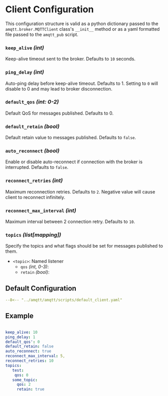 # Client Configuration

This configuration structure is valid as a python dictionary passed to the `amqtt.broker.MQTTClient` class's `__init__` method or
as a yaml formatted file passed to the `amqtt_pub` script.

### `keep_alive` *(int)*

Keep-alive timeout sent to the broker. Defaults to `10` seconds.

### `ping_delay` *(int)*

Auto-ping delay before keep-alive timeout. Defaults to 1. Setting to `0` will disable to 0 and may lead to broker disconnection.

### `default_qos` *(int: 0-2)*

Default QoS for messages published. Defaults to 0.


### `default_retain` *(bool)*

Default retain value to messages published. Defaults to `false`.


### `auto_reconnect` *(bool)*

Enable or disable auto-reconnect if connection with the broker is interrupted. Defaults to `false`.

### `reconnect_retries` *(int)*
 
Maximum reconnection retries. Defaults to `2`. Negative value will cause client to reconnect infinitely.

### `reconnect_max_interval` *(int)*

Maximum interval between 2 connection retry. Defaults to `10`.

### `topics` *(list[mapping])*

Specify the topics and what flags should be set for messages published to them.

- `<topic>`: Named listener
    - `qos` *(int, 0-3)*: 
    - `retain` *(bool)*: 


## Default Configuration

```yaml
--8<-- "../amqtt/amqtt/scripts/default_client.yaml"
```

## Example

```yaml

keep_alive: 10
ping_delay: 1
default_qos': 0
default_retain: false
auto_reconnect: true
reconnect_max_interval: 5,
reconnect_retries: 10
topics:
   test:
    qos: 0
   some_topic:
     qos: 2
     retain: true
```
